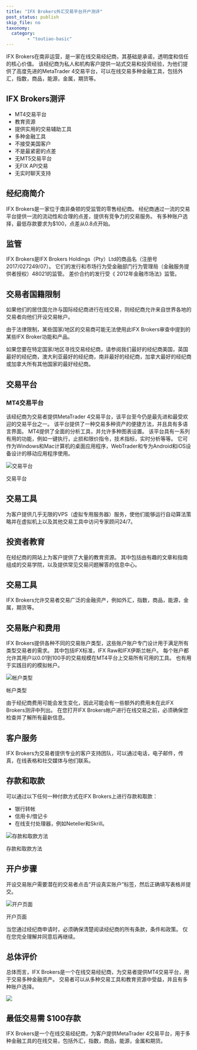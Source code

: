 ```yaml
---
title: "IFX Brokers外汇交易平台开户测评"
post_status: publish
skip_file: no
taxonomy:
  category:
        - "toutiao-basic"
---
```


IFX Brokers在南非运营，是一家在线交易经纪商，其基础是承诺，透明度和信任的核心价值。 该经纪商为私人和机构客户提供一站式交易和投资经验，为他们提供了高度先进的MetaTrader 4交易平台，可以在线交易多种金融工具，包括外汇，指数，商品，能源，金属，期货等。

## IFX Brokers测评

- MT4交易平台
- 教育资源
- 提供实用的交易辅助工具
- 多种金融工具
- 不接受美国客户
- 不是最紧密的点差
- 无MT5交易平台
- 无FIX API交易
- 无实时聊天支持

## 经纪商简介

IFX Brokers是一家位于南非桑顿的受监管的零售经纪商。 经纪商通过一流的交易平台提供一流的流动性和合理的点差，提供有竞争力的交易服务。 有多种账户选择，最低存款要求为$100，点差从0.8点开始。

## 监管

IFX Brokers是IFX Brokers Holdings（Pty）Ltd的商品名（注册号2017/027249/07）。 它们的发行和市场行为受金融部门行为管理局（金融服务提供者授权）48021的监管。 差价合约的发行受《 2012年金融市场法》监管。

## 交易者国籍限制

如果他们的居住国允许与国际经纪商进行在线交易，则经纪商允许来自世界各地的交易者向他们开设交易帐户。

由于法律限制，某些国家/地区的交易商可能无法使用此IFX Brokers审查中提到的某些IFX Broker功能和产品。

如果您要在特定国家/地区寻找交易经纪商，请参阅我们最好的经纪商美国，英国最好的经纪商，澳大利亚最好的经纪商，南非最好的经纪商，加拿大最好的经纪商或加拿大所有其他国家的最好经纪商。

## 交易平台

### **MT4交易平台**

该经纪商为交易者提供MetaTrader 4交易平台，该平台至今仍是最先进和最受欢迎的交易平台之一。 该平台提供了一种交易多种资产的便捷方法，并且具有多语言界面。 MT4提供了全面的分析工具，并允许多种图表设置。 该平台具有一系列有用的功能，例如一键执行，止损和限价指令，技术指标，实时分析等等。 它可作为Windows和Mac计算机的桌面应用程序，WebTrader和专为Android和iOS设备设计的移动应用程序使用。

![交易平台](https://cdn.fendou.la/funstoutiao/2020/11/IFX-Brokers-Review-Trading-Platform--1024x718.jpg "交易平台")

交易平台

## 交易工具

为客户提供几乎无限的VPS（虚拟专用服务器）服务，使他们能够运行自动算法策略并在虚拟机上以及其他交易工具中访问专家顾问24/7。

## 投资者教育

在经纪商的网站上为客户提供了大量的教育资源。 其中包括由有趣的文章和指南组成的交易学院，以及提供常见交易问题解答的信息中心。

## 交易工具

IFX Brokers允许交易者交易广泛的金融资产，例如外汇，指数，商品，能源，金属，期货等。

## 交易账户和费用

IFX Brokers提供各种不同的交易账户类型，这些账户账户专门设计用于满足所有类型交易者的需求。 其中包括IFX标准，IFX Raw和IFX伊斯兰帐户。 每个账户都允许其用户以0.01到100手的交易规模在MT4平台上交易所有可用的工具。 也有用于实践目的的模拟帐户。

![帐户类型](https://cdn.fendou.la/funstoutiao/2020/11/IFX-Brokers-Review-Account-Types.jpg "帐户类型")

帐户类型

由于经纪商费用可能会发生变化，因此可能会有一些额外的费用未在此IFX Brokers测评中列出。 在您打开IFX Brokers帐户进行在线交易之前，必须确保您检查并了解所有最新信息。

## 客户服务

IFX Brokers为交易者提供专业的客户支持团队，可以通过电话，电子邮件，传真，在线表格和社交媒体与他们联系。

## 存款和取款

可以通过以下任何一种付款方式在IFX Brokers上进行存款和取款：

- 银行转帐
- 信用卡/借记卡
- 在线支付处理器，例如Neteller和Skrill。

![存款和取款方法](https://cdn.fendou.la/funstoutiao/2020/11/IFX-Brokers-Review-Account-Deposit-and-Withdrawal-Methods-1024x150.jpg "存款和取款方法")

存款和取款方法

## 开户步骤

开设交易账户需要潜在的交易者点击“开设真实账户”标签，然后正确填写表格并提交。

![开户页面](https://cdn.fendou.la/funstoutiao/2020/11/IFX-Brokers-Review-Account-Opening-Page-571x1024.jpg "开户页面")

开户页面

当您通过经纪商申请时，必须确保清楚阅读经纪商的所有条款，条件和政策。 仅在您完全理解并同意后再继续。

## 总体评价

总体而言，IFX Brokers是一个在线交易经纪商，为交易者提供MT4交易平台，用于交易多种金融资产。 交易者可以从多种交易工具和教育资源中受益，并且有多种账户选择。

![](https://cdn.fendou.la/funstoutiao/2020/11/IFX-Brokers-Logo.png)

## 最低交易需 $100存款

IFX Brokers是一个在线交易经纪商，为客户提供MetaTrader 4交易平台，用于多种金融工具的在线交易，包括外汇，指数，商品，能源，金属和期货。
